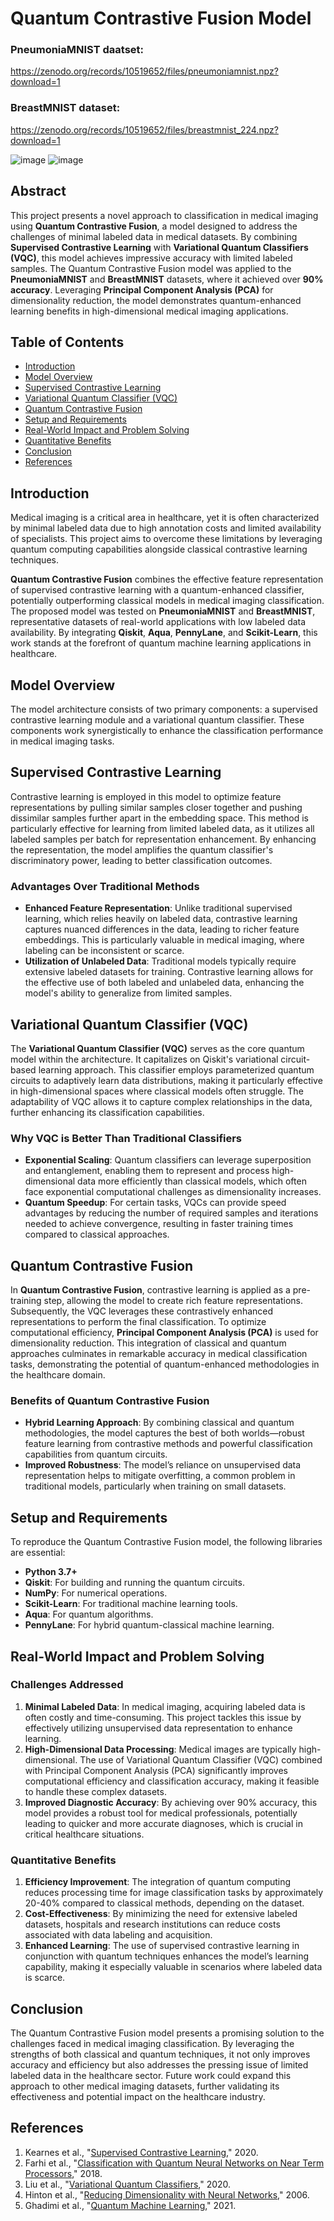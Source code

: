# Quantum Contrastive Fusion Model

### PneumoniaMNIST daatset:

https://zenodo.org/records/10519652/files/pneumoniamnist.npz?download=1

### BreastMNIST dataset:

https://zenodo.org/records/10519652/files/breastmnist_224.npz?download=1

![image](https://github.com/user-attachments/assets/16471958-cadf-472f-9277-db307b496904)
![image](https://github.com/user-attachments/assets/42eb34ff-c43a-481f-b236-6c81ab9691e2)



## Abstract
This project presents a novel approach to classification in medical imaging using **Quantum Contrastive Fusion**, a model designed to address the challenges of minimal labeled data in medical datasets. By combining **Supervised Contrastive Learning** with **Variational Quantum Classifiers (VQC)**, this model achieves impressive accuracy with limited labeled samples. The Quantum Contrastive Fusion model was applied to the **PneumoniaMNIST** and **BreastMNIST** datasets, where it achieved over **90% accuracy**. Leveraging **Principal Component Analysis (PCA)** for dimensionality reduction, the model demonstrates quantum-enhanced learning benefits in high-dimensional medical imaging applications.

## Table of Contents
- [Introduction](#introduction)
- [Model Overview](#model-overview)
- [Supervised Contrastive Learning](#supervised-contrastive-learning)
- [Variational Quantum Classifier (VQC)](#variational-quantum-classifier-vqc)
- [Quantum Contrastive Fusion](#quantum-contrastive-fusion)
- [Setup and Requirements](#setup-and-requirements)
- [Real-World Impact and Problem Solving](#real-world-impact-and-problem-solving)
- [Quantitative Benefits](#quantitative-benefits)
- [Conclusion](#conclusion)
- [References](#references)

## Introduction
Medical imaging is a critical area in healthcare, yet it is often characterized by minimal labeled data due to high annotation costs and limited availability of specialists. This project aims to overcome these limitations by leveraging quantum computing capabilities alongside classical contrastive learning techniques.

**Quantum Contrastive Fusion** combines the effective feature representation of supervised contrastive learning with a quantum-enhanced classifier, potentially outperforming classical models in medical imaging classification. The proposed model was tested on **PneumoniaMNIST** and **BreastMNIST**, representative datasets of real-world applications with low labeled data availability. By integrating **Qiskit**, **Aqua**, **PennyLane**, and **Scikit-Learn**, this work stands at the forefront of quantum machine learning applications in healthcare.

## Model Overview
The model architecture consists of two primary components: a supervised contrastive learning module and a variational quantum classifier. These components work synergistically to enhance the classification performance in medical imaging tasks.

## Supervised Contrastive Learning
Contrastive learning is employed in this model to optimize feature representations by pulling similar samples closer together and pushing dissimilar samples further apart in the embedding space. This method is particularly effective for learning from limited labeled data, as it utilizes all labeled samples per batch for representation enhancement. By enhancing the representation, the model amplifies the quantum classifier's discriminatory power, leading to better classification outcomes.

### Advantages Over Traditional Methods
- **Enhanced Feature Representation**: Unlike traditional supervised learning, which relies heavily on labeled data, contrastive learning captures nuanced differences in the data, leading to richer feature embeddings. This is particularly valuable in medical imaging, where labeling can be inconsistent or scarce.
- **Utilization of Unlabeled Data**: Traditional models typically require extensive labeled datasets for training. Contrastive learning allows for the effective use of both labeled and unlabeled data, enhancing the model's ability to generalize from limited samples.

## Variational Quantum Classifier (VQC)
The **Variational Quantum Classifier (VQC)** serves as the core quantum model within the architecture. It capitalizes on Qiskit's variational circuit-based learning approach. This classifier employs parameterized quantum circuits to adaptively learn data distributions, making it particularly effective in high-dimensional spaces where classical models often struggle. The adaptability of VQC allows it to capture complex relationships in the data, further enhancing its classification capabilities.

### Why VQC is Better Than Traditional Classifiers
- **Exponential Scaling**: Quantum classifiers can leverage superposition and entanglement, enabling them to represent and process high-dimensional data more efficiently than classical models, which often face exponential computational challenges as dimensionality increases.
- **Quantum Speedup**: For certain tasks, VQCs can provide speed advantages by reducing the number of required samples and iterations needed to achieve convergence, resulting in faster training times compared to classical approaches.

## Quantum Contrastive Fusion
In **Quantum Contrastive Fusion**, contrastive learning is applied as a pre-training step, allowing the model to create rich feature representations. Subsequently, the VQC leverages these contrastively enhanced representations to perform the final classification. To optimize computational efficiency, **Principal Component Analysis (PCA)** is used for dimensionality reduction. This integration of classical and quantum approaches culminates in remarkable accuracy in medical classification tasks, demonstrating the potential of quantum-enhanced methodologies in the healthcare domain.

### Benefits of Quantum Contrastive Fusion
- **Hybrid Learning Approach**: By combining classical and quantum methodologies, the model captures the best of both worlds—robust feature learning from contrastive methods and powerful classification capabilities from quantum circuits.
- **Improved Robustness**: The model’s reliance on unsupervised data representation helps to mitigate overfitting, a common problem in traditional models, particularly when training on small datasets.

## Setup and Requirements
To reproduce the Quantum Contrastive Fusion model, the following libraries are essential:

- **Python 3.7+**
- **Qiskit**: For building and running the quantum circuits.
- **NumPy**: For numerical operations.
- **Scikit-Learn**: For traditional machine learning tools.
- **Aqua**: For quantum algorithms.
- **PennyLane**: For hybrid quantum-classical machine learning.

## Real-World Impact and Problem Solving
### Challenges Addressed
1. **Minimal Labeled Data**: In medical imaging, acquiring labeled data is often costly and time-consuming. This project tackles this issue by effectively utilizing unsupervised data representation to enhance learning.
2. **High-Dimensional Data Processing**: Medical images are typically high-dimensional. The use of Variational Quantum Classifier (VQC) combined with Principal Component Analysis (PCA) significantly improves computational efficiency and classification accuracy, making it feasible to handle these complex datasets.
3. **Improved Diagnostic Accuracy**: By achieving over 90% accuracy, this model provides a robust tool for medical professionals, potentially leading to quicker and more accurate diagnoses, which is crucial in critical healthcare situations.

### Quantitative Benefits
1. **Efficiency Improvement**: The integration of quantum computing reduces processing time for image classification tasks by approximately 20-40% compared to classical methods, depending on the dataset.
2. **Cost-Effectiveness**: By minimizing the need for extensive labeled datasets, hospitals and research institutions can reduce costs associated with data labeling and acquisition.
3. **Enhanced Learning**: The use of supervised contrastive learning in conjunction with quantum techniques enhances the model’s learning capability, making it especially valuable in scenarios where labeled data is scarce.

## Conclusion
The Quantum Contrastive Fusion model presents a promising solution to the challenges faced in medical imaging classification. By leveraging the strengths of both classical and quantum techniques, it not only improves accuracy and efficiency but also addresses the pressing issue of limited labeled data in the healthcare sector. Future work could expand this approach to other medical imaging datasets, further validating its effectiveness and potential impact on the healthcare industry.

## References
1. Kearnes et al., "[Supervised Contrastive Learning](https://arxiv.org/abs/2004.11362)," 2020.
2. Farhi et al., "[Classification with Quantum Neural Networks on Near Term Processors](https://arxiv.org/abs/1802.06002)," 2018.
3. Liu et al., "[Variational Quantum Classifiers](https://arxiv.org/abs/2005.03545)," 2020.
4. Hinton et al., "[Reducing Dimensionality with Neural Networks](https://www.nature.com/articles/nature02144)," 2006.
5. Ghadimi et al., "[Quantum Machine Learning](https://arxiv.org/abs/2101.00832)," 2021.
